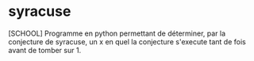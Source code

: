# syracuse
[SCHOOL] Programme en python permettant de déterminer, par la conjecture de syracuse, un x en quel la conjecture s'execute tant de fois avant de tomber sur 1.
